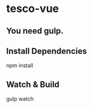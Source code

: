 # tesco-vue

## You need gulp.

## Install Dependencies
  npm install
  
## Watch & Build
  gulp watch
